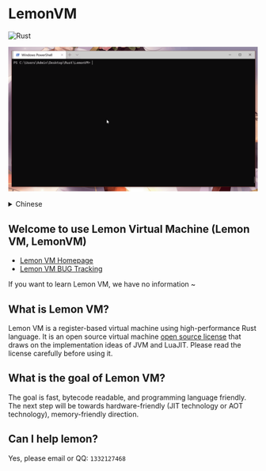 # LemonVM
![Rust](https://github.com/LemonHX/LemonVM/workflows/Rust/badge.svg?branch=master)


![LemonVM](lemonvm.gif)
<details><summary>Chinese</summary>
<p>

## 欢迎使用柠檬虚拟机（柠檬VM，LemonVM）

这是柠檬虚拟机（以后将统称为柠檬VM)
- [柠檬VM 主页](https://github.com/lemonhx/lemonvm)
- [柠檬VM BUG追踪](https://github.com/LemonHX/LemonVM/labels/bug)

如果想要学习柠檬VM，我们什么资料也没有~

## 什么是柠檬VM？

柠檬VM是一个使用高性能的Rust语言的基于寄存器的虚拟机，借鉴了JVM和LuaJIT的实现思想的一个开源的虚拟机[开源协议](https://github.com/LemonHX/LXXSDT-License)，使用之前请仔细阅读。

## 柠檬VM的目标是什么？

目标是快速，字节码可读，且编程语言友好。
下一步将会向着硬件友好（JIT技术或AOT技术），内存友好的方向努力。

还有就是国内<del>@某个方舟</del>对于VM的研究屈指可数，但是往往缺乏学习资料，要么就是代码太多，不利于下手，柠檬VM将使用最少的魔法去实现，以方便大家学习。

## 我能帮柠檬吗？

可以，请私信QQ：`1332127468`
</p>
</details>

## Welcome to use Lemon Virtual Machine (Lemon VM, LemonVM)
- [Lemon VM Homepage](https://github.com/lemonhx/lemonvm)
- [Lemon VM BUG Tracking](https://github.com/LemonHX/LemonVM/labels/bug)

If you want to learn Lemon VM, we have no information ~

## What is Lemon VM?

Lemon VM is a register-based virtual machine using high-performance Rust language. It is an open source virtual machine [open source license](https://github.com/LemonHX/LXXSDT-License) that draws on the implementation ideas of JVM and LuaJIT. Please read the license carefully before using it.

## What is the goal of Lemon VM?

The goal is fast, bytecode readable, and programming language friendly.
The next step will be towards hardware-friendly (JIT technology or AOT technology), memory-friendly direction.

## Can I help lemon?

Yes, please email or QQ: `1332127468`
